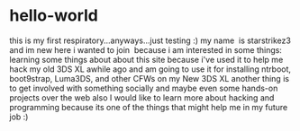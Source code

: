 # hello-world
this is my first respiratory...anyways...just testing :)
my name  is starstrikez3 and im new here 
i wanted to join  because i am interested in some things:
learning some things about about this site because i've used it to help me hack my old 3DS XL awhile ago
and am going to use it for installing ntrboot, boot9strap, Luma3DS, and other CFWs on my New 3DS XL
another thing is to get involved with something socially and maybe even some hands-on projects over the web
also I would like to learn more about hacking and programming because its one of the things that might help me in my future job :)

